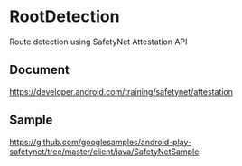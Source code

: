 # RootDetection
Route detection using SafetyNet Attestation API

## Document
https://developer.android.com/training/safetynet/attestation

## Sample
https://github.com/googlesamples/android-play-safetynet/tree/master/client/java/SafetyNetSample
